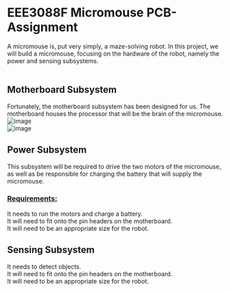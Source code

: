 # EEE3088F Micromouse PCB-Assignment

A micromouse is, put very simply, a maze-solving robot. In this project, we will build a micromouse, focusing on the hardware of the robot, namely the power and sensing subsystems. <br /> <br />

## Motherboard Subsystem 
Fortunately, the motherboard subsystem has been designed for us. The motherboard houses the processor that will be the brain of the micromouse. <br />
![image](https://github.com/a-mkader/PCB-Assignment/assets/163734726/adeade09-d0c7-4884-b129-cedc638cf4bb)<br />
![image](https://github.com/a-mkader/PCB-Assignment/assets/163734726/4fcd885a-d044-4313-a8e8-c641b3d626aa)<br />

## Power Subsystem
This subsystem will be required to drive the two motors of the micromouse, as well as be responsible for charging the battery that will supply the micromouse.
### <u>Requirements:</u>
It needs to run the motors and charge a battery.<br />
It will need to fit onto the pin headers on the motherboard.<br />
It will need to be an appropriate size for the robot.<br />

## Sensing Subsystem
It needs to detect objects.<br />
It will need to fit onto the pin headers on the motherboard.<br />
It will need to be an appropriate size for the robot.<br />
<br />
